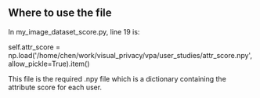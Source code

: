 ## Where to use the file

In my_image_dataset_score.py, line 19 is:

self.attr_score = np.load('/home/chen/work/visual_privacy/vpa/user_studies/attr_score.npy', allow_pickle=True).item()

This file is the required .npy file which is a dictionary containing the attribute score for each user.
